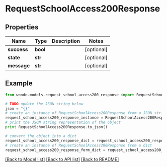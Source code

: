 # RequestSchoolAccess200Response


## Properties
Name | Type | Description | Notes
------------ | ------------- | ------------- | -------------
**success** | **bool** |  | [optional] 
**state** | **str** |  | [optional] 
**message** | **str** |  | [optional] 

## Example

```python
from wonde.models.request_school_access200_response import RequestSchoolAccess200Response

# TODO update the JSON string below
json = "{}"
# create an instance of RequestSchoolAccess200Response from a JSON string
request_school_access200_response_instance = RequestSchoolAccess200Response.from_json(json)
# print the JSON string representation of the object
print RequestSchoolAccess200Response.to_json()

# convert the object into a dict
request_school_access200_response_dict = request_school_access200_response_instance.to_dict()
# create an instance of RequestSchoolAccess200Response from a dict
request_school_access200_response_form_dict = request_school_access200_response.from_dict(request_school_access200_response_dict)
```
[[Back to Model list]](../README.md#documentation-for-models) [[Back to API list]](../README.md#documentation-for-api-endpoints) [[Back to README]](../README.md)


